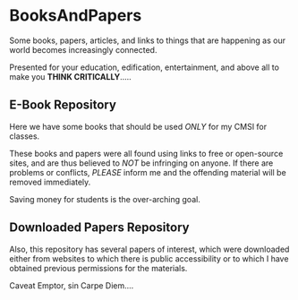 # BooksAndPapers

Some books, papers, articles, and links to things that are happening as our world becomes increasingly connected.

Presented for your education, edification, entertainment, and above all to make you **THINK CRITICALLY**.....

## E-Book Repository
Here we have some books that should be used *ONLY* for my CMSI for classes.

These books and papers were all found using links to free or open-source sites,
and are thus believed to *NOT* be infringing on anyone.  If there are problems
or conflicts, *PLEASE* inform me and the offending material will be removed immediately.

Saving money for students is the over-arching goal.

## Downloaded Papers Repository
Also, this repository has several papers of interest,
which were downloaded either from websites to which there
is public accessibility or to which I have obtained previous
permissions for the materials.

Caveat Emptor, sin Carpe Diem....
